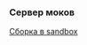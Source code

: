 ### Сервер моков

[Сборка в sandbox](https://sandbox.yandex-team.ru/template/calendar_package_mocks)
